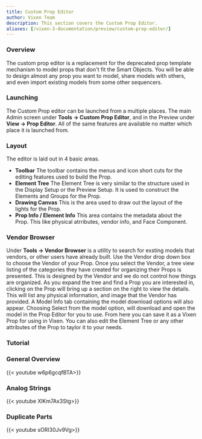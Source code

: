 ```yaml
---
title: Custom Prop Editor
author: Vixen Team
description: This section covers the Custom Prop Editor. 
aliases: [/vixen-3-documentation/preview/custom-prop-editor/]
---
```

### Overview

The custom prop editor is a replacement for the deprecated prop template mechanism to model props that don't fit the Smart Objects. You will be able to design almost any prop you want to model, share models with others, and even import existing models from some other sequencers.

### Launching

The Custom Prop editor can be launched from a multiple places. The main Admin screen under **Tools -> Custom Prop Editor**, and in the Preview under **View -> Prop Editor**. All of the same features are available no matter which place it is launched from.

### Layout

The editor is laid out in 4 basic areas.

* **Toolbar**  The toolbar contains the menus and icon short cuts for the editing features used to build the Prop.
* **Element Tree**  The Element Tree is very similar to the structure used in the Display Setup or the Preview Setup. It is used to construct the Elements and Groups for the Prop.
* **Drawing Canvas**  This is the area used to draw out the layout of the lights for the Prop.
* **Prop Info / Element Info**  This area contains the metadata about the Prop. This like physical atrributes, vendor info, and Face Component.

### Vendor Browser

Under **Tools -> Vendor Browser** is a utility to search for exsting models that vendors, or other users have already built. Use the Vendor drop down box to choose the Vendor of your Prop. Once you select the Vendor, a tree view listing of the categories they have created for organizing their Props is presented. This is designed by the Vendor and we do not control how things are organized. As you expand the tree and find a Prop you are interested in, clicking on the Prop will bring up a section on the right to view the details. This will list any physical information, and image that the Vendor has provided. A Model Info tab containing the model download options will also appear. Choosing Select from the model option, will download and open the model in the Prop Editor for you to use. From here you can save it as a Vixen Prop for using in Vixen. You can also edit the Element Tree or any other attributes of the Prop to taylor it to your needs.

### Tutorial

### General Overview

{{< youtube w6p6gcqfBTA>}}

### Analog Strings

{{< youtube XlKm7Ax3Stg>}}

### Duplicate Parts

{{< youtube sORI30Jv9Vg>}}
